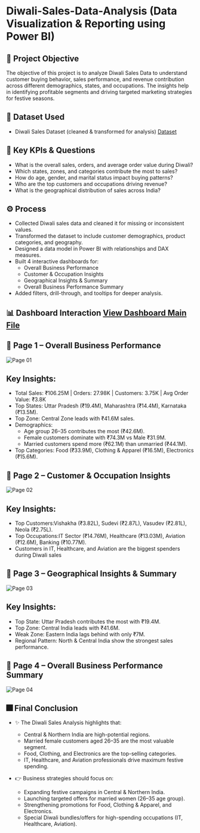 # Diwali-Sales-Data-Analysis (Data Visualization & Reporting using Power BI)
## 🎯 Project Objective
The objective of this project is to analyze Diwali Sales Data to understand customer buying behavior, sales performance, and revenue contribution across different demographics, states, and occupations. The insights help in identifying profitable segments and driving targeted marketing strategies for festive seasons.

## 📂 Dataset Used
- Diwali Sales Dataset (cleaned & transformed for analysis) <a href="https://github.com/sabaribala2004-dataanalyst/Data-Visualization-and-Storytelling/blob/main/Diwali%20Sales%20Data.xlsx"> Dataset</a>

## 🔑 Key KPIs & Questions
- What is the overall sales, orders, and average order value during Diwali?
- Which states, zones, and categories contribute the most to sales?
- How do age, gender, and marital status impact buying patterns?
- Who are the top customers and occupations driving revenue?
- What is the geographical distribution of sales across India?

## ⚙️ Process
- Collected Diwali sales data and cleaned it for missing or inconsistent values.
- Transformed the dataset to include customer demographics, product categories, and geography.
- Designed a data model in Power BI with relationships and DAX measures.
- Built 4 interactive dashboards for:
  - Overall Business Performance
  - Customer & Occupation Insights
  - Geographical Insights & Summary
  - Overall Business Performance Summary
- Added filters, drill-through, and tooltips for deeper analysis.

## 📊 Dashboard Interaction <a href="https://github.com/sabaribala2004-dataanalyst/Data-Visualization-and-Storytelling/blob/main/Diwali-Sales-Dashboard.pbix"> View Dashboard Main File </a>

## 📌 Page 1 – Overall Business Performance

![Page 01](https://github.com/user-attachments/assets/8e249e16-26ac-4783-8eb9-14fb94442caa)

   ## Key Insights:

- Total Sales: ₹106.25M | Orders: 27.98K | Customers: 3.75K | Avg Order Value: ₹3.8K
- Top States: Uttar Pradesh (₹19.4M), Maharashtra (₹14.4M), Karnataka (₹13.5M).
- Top Zone: Central Zone leads with ₹41.6M sales.
- Demographics:
  - Age group 26–35 contributes the most (₹42.6M).
  - Female customers dominate with ₹74.3M vs Male ₹31.9M.
  - Married customers spend more (₹62.1M) than unmarried (₹44.1M).
- Top Categories: Food (₹33.9M), Clothing & Apparel (₹16.5M), Electronics (₹15.6M).

## 📌 Page 2 – Customer & Occupation Insights

![Page 02](https://github.com/user-attachments/assets/8b751de3-7473-4274-a0c1-981825ae3f87)

  ## Key Insights:

- Top Customers:Vishakha (₹3.82L), Sudevi (₹2.87L), Vasudev (₹2.81L), Neola (₹2.75L).
- Top Occupations:IT Sector (₹14.76M), Healthcare (₹13.03M), Aviation (₹12.6M), Banking (₹10.77M).
- Customers in IT, Healthcare, and Aviation are the biggest spenders during Diwali sales

## 📌 Page 3 – Geographical Insights & Summary

![Page 03](https://github.com/user-attachments/assets/01f5fe09-a24d-4d25-9706-4fe49cd6f2c2)

  ## Key Insights:

- Top State: Uttar Pradesh contributes the most with ₹19.4M.
- Top Zone: Central India leads with ₹41.6M.
- Weak Zone: Eastern India lags behind with only ₹7M.
- Regional Pattern: North & Central India show the strongest sales performance.

## 📌 Page 4 – Overall Business Performance Summary

![Page 04](https://github.com/user-attachments/assets/891ae21c-e30b-4928-8c38-26d6f465b9a3)


## 🎆 Final Conclusion

- ✨ The Diwali Sales Analysis highlights that:
  - Central & Northern India are high-potential regions.
  - Married female customers aged 26–35 are the most valuable segment.
  - Food, Clothing, and Electronics are the top-selling categories.
  - IT, Healthcare, and Aviation professionals drive maximum festive spending.

- 👉 Business strategies should focus on:
  - Expanding festive campaigns in Central & Northern India.
  - Launching targeted offers for married women (26–35 age group).
  - Strengthening promotions for Food, Clothing & Apparel, and Electronics.
  - Special Diwali bundles/offers for high-spending occupations (IT, Healthcare, Aviation).


